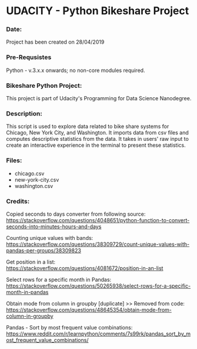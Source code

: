 # UDACITY - Python Bikeshare Project

### Date:

Project has been created on 28/04/2019

### Pre-Requsistes

Python - v.3.x.x onwards; no non-core modules required.

### Bikeshare Python Project:

This project is part of Udacity's Programming for Data Science Nanodegree.

### Description:

This script is used to explore data related to bike share systems for Chicago, New York City, and Washington. It imports data from csv files and computes descriptive statistics from the data. It takes in users' raw input to create an interactive experience in the terminal to present these statistics.

### Files:

<ul>
<li>chicago.csv</li>
<li>new-york-city.csv</li>
<li>washington.csv</li>
</ul>

### Credits:

Copied seconds to days converter from following source: <br />
https://stackoverflow.com/questions/4048651/python-function-to-convert-seconds-into-minutes-hours-and-days

Counting unique values with bands: <br />
https://stackoverflow.com/questions/38309729/count-unique-values-with-pandas-per-groups/38309823

Get position in a list: <br />
https://stackoverflow.com/questions/4081672/position-in-an-list

Select rows for a specific month in Pandas: <br />
https://stackoverflow.com/questions/50265938/select-rows-for-a-specific-month-in-pandas

Obtain mode from column in groupby [duplicate] >> Removed from code: <br />
https://stackoverflow.com/questions/48645354/obtain-mode-from-column-in-groupby

Pandas - Sort by most frequent value combinations: <br />
https://www.reddit.com/r/learnpython/comments/7s99rk/pandas_sort_by_most_frequent_value_combinations/
